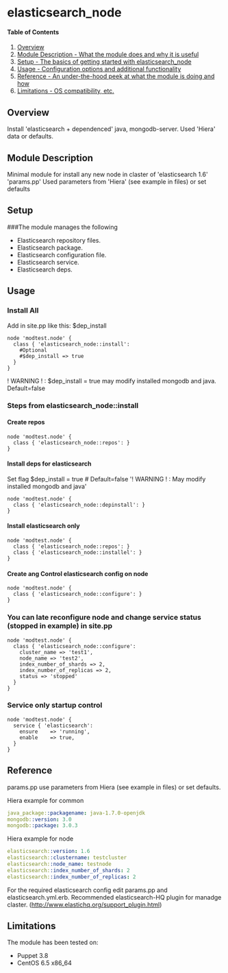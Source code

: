 # elasticsearch_node

#### Table of Contents

1. [Overview](#overview)
2. [Module Description - What the module does and why it is useful](#module-description)
3. [Setup - The basics of getting started with elasticsearch_node](#setup)
4. [Usage - Configuration options and additional functionality](#usage)
5. [Reference - An under-the-hood peek at what the module is doing and how](#reference)
5. [Limitations - OS compatibility, etc.](#limitations)

## Overview

Install 'elasticsearch + dependenced' java, mongodb-server. Used 'Hiera' data or defaults.

## Module Description

Minimal module for install any new node in claster of 'elasticsearch 1.6'
'params.pp' Used parameters from 'Hiera' (see example in files) or set defaults

## Setup

###The module manages the following

* Elasticsearch repository files.
* Elasticsearch package.
* Elasticsearch configuration file.
* Elasticsearch service.
* Elasticsearch deps.


## Usage

### Install All

Add in site.pp like this:
$dep_install

```puppet
node 'modtest.node' {
  class { 'elasticsearch_node::install': 
    #Optional
    #$dep_install => true
  }
}
```
! WARNING ! : $dep_install = true may modify installed mongodb and java. Default=false

### Steps from elasticsearch_node::install

#### Create repos

```puppet
node 'modtest.node' {
  class { 'elasticsearch_node::repos': }
}
```

#### Install deps for elasticsearch
Set flag $dep_install = true # Default=false
'! WARNING ! : May modify installed mongodb and java'

```puppet
node 'modtest.node' {
  class { 'elasticsearch_node::depinstall': }
}
```

#### Install elasticsearch only

```puppet
node 'modtest.node' {
  class { 'elasticsearch_node::repos': }
  class { 'elasticsearch_node::installel': }
}
```

#### Create ang Control elasticsearch config on node

```puppet
node 'modtest.node' {
  class { 'elasticsearch_node::configure': }
}
```

### You can late reconfigure node and change service status (stopped in example) in site.pp 
```puppet
node 'modtest.node' {
  class { 'elasticsearch_node::configure':
    cluster_name => 'test1',
    node_name => 'test2',
    index_number_of_shards => 2,
    index_number_of_replicas => 2,
    status => 'stopped'
  }
}
```

### Service only startup control
```puppet
node 'modtest.node' {
  service { 'elasticsearch':
    ensure    => 'running',
    enable    => true,
  }
}
```

## Reference

params.pp use parameters from Hiera (see example in files) or set defaults.

Hiera example for common
```yaml
java_package::packagename: java-1.7.0-openjdk
mongodb::version: 3.0
mongodb::package: 3.0.3
```

Hiera example for node
```yaml
elasticsearch::version: 1.6
elasticsearch::clustername: testcluster
elasticsearch::node_name: testnode
elasticsearch::index_number_of_shards: 2
elasticsearch::index_number_of_replicas: 2
```

For the required elasticsearch config edit params.pp and elasticsearch.yml.erb.
Recommended elasticsearch-HQ plugin for manadge claster. (http://www.elastichq.org/support_plugin.html)

## Limitations

The module has been tested on:
* Puppet 3.8
* CentOS 6.5 x86_64
